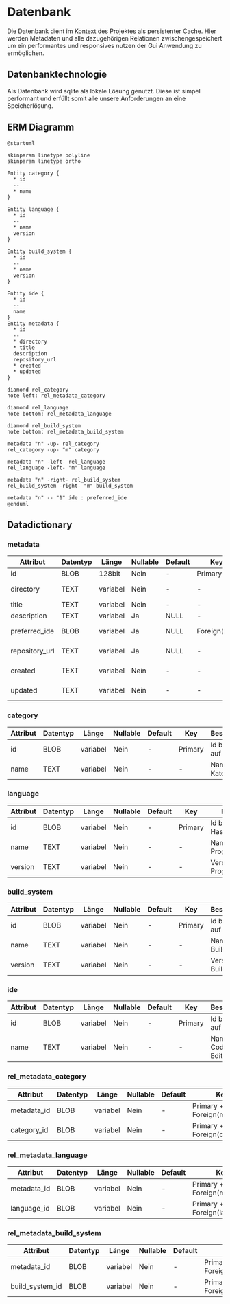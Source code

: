 # Datenbank

Die Datenbank dient im Kontext des Projektes als persistenter Cache. Hier werden Metadaten und alle dazugehörigen Relationen zwischengespeichert um ein performantes und responsives nutzen der Gui Anwendung zu ermöglichen.

## Datenbanktechnologie

Als Datenbank wird sqlite als lokale Lösung genutzt. Diese ist simpel performant und erfüllt somit alle unsere Anforderungen an eine Speicherlösung.

## ERM Diagramm

```plantuml
@startuml

skinparam linetype polyline
skinparam linetype ortho

Entity category {
  * id
  --
  * name
}

Entity language {
  * id
  --
  * name
  version
}

Entity build_system {
  * id
  --
  * name
  version
}

Entity ide {
  * id
  --
  name
}
Entity metadata {
  * id
  --
  * directory
  * title
  description
  repository_url
  * created
  * updated
}

diamond rel_category
note left: rel_metadata_category

diamond rel_language
note bottom: rel_metadata_language

diamond rel_build_system
note bottom: rel_metadata_build_system

metadata "n" -up- rel_category
rel_category -up- "m" category

metadata "n" -left- rel_language
rel_language -left- "m" language

metadata "n" -right- rel_build_system
rel_build_system -right- "m" build_system

metadata "n" -- "1" ide : preferred_ide
@enduml
```

## Datadictionary

### metadata

| Attribut       | Datentyp | Länge    | Nullable | Default | Key          | Beschreibung                               |
|----------------|----------|----------|----------|---------|--------------|--------------------------------------------|
| id             | BLOB     | 128bit   | Nein     | \-      | Primary      | UUIDv4                                     |
| directory      | TEXT     | variabel | Nein     | \-      | \-           | Lokales Verzeichnis des Manifestes         |
| title          | TEXT     | variabel | Nein     | \-      | \-           | Titel des Projektes                        |
| description    | TEXT     | variabel | Ja       | NULL    | \-           | Beschreibung                               |
| preferred_ide  | BLOB     | variabel | Ja       | NULL    | Foreign(Ide) | Id des bevorzugten Code Editor/Ide         |
| repository_url | TEXT     | variabel | Ja       | NULL    | \-           | URL des remote git repositorys             |
| created        | TEXT     | variabel | Nein     | \-      | \-           | Erstellzeipunkt in ISO 8601 Format         |
| updated        | TEXT     | variabel | Nein     | \-      | \-           | Aktualisierungszeipunkt in ISO 8601 Format |

### category

| Attribut | Datentyp | Länge    | Nullable | Default | Key     | Beschreibung          |
|----------|----------|----------|----------|---------|---------|-----------------------|
| id       | BLOB     | variabel | Nein     | \-      | Primary | Id basierend auf Hash |
| name     | TEXT     | variabel | Nein     | \-      | \-      | Name der Kategorie    |

### language

| Attribut | Datentyp | Länge    | Nullable | Default | Key     | Beschreibung                   |
|----------|----------|----------|----------|---------|---------|--------------------------------|
| id       | BLOB     | variabel | Nein     | \-      | Primary | Id basierend auf Hash          |
| name     | TEXT     | variabel | Nein     | \-      | \-      | Name der Programmiersprache    |
| version  | TEXT     | variabel | Nein     | \-      | \-      | Version der Programmiersprache |

### build_system

| Attribut | Datentyp | Länge    | Nullable | Default | Key     | Beschreibung              |
|----------|----------|----------|----------|---------|---------|---------------------------|
| id       | BLOB     | variabel | Nein     | \-      | Primary | Id basierend auf Hash     |
| name     | TEXT     | variabel | Nein     | \-      | \-      | Name des Build Systems    |
| version  | TEXT     | variabel | Nein     | \-      | \-      | Version des Build Systems |

### ide

| Attribut | Datentyp | Länge    | Nullable | Default | Key     | Beschreibung              |
|----------|----------|----------|----------|---------|---------|---------------------------|
| id       | BLOB     | variabel | Nein     | \-      | Primary | Id basierend auf Hash     |
| name     | TEXT     | variabel | Nein     | \-      | \-      | Name des Code Editors/Ide |

### rel_metadata_category

| Attribut    | Datentyp | Länge    | Nullable | Default | Key                         | Beschreibung |
|-------------|----------|----------|----------|---------|-----------------------------|--------------|
| metadata_id | BLOB     | variabel | Nein     | \-      | Primary + Foreign(metadata) | Metadata Id  |
| category_id | BLOB     | variabel | Nein     | \-      | Primary + Foreign(category) | Category Id  |

### rel_metadata_language

| Attribut    | Datentyp | Länge    | Nullable | Default | Key                         | Beschreibung |
|-------------|----------|----------|----------|---------|-----------------------------|--------------|
| metadata_id | BLOB     | variabel | Nein     | \-      | Primary + Foreign(metadata) | Metadata Id  |
| language_id | BLOB     | variabel | Nein     | \-      | Primary + Foreign(language) | Language Id  |

### rel_metadata_build_system

| Attribut        | Datentyp | Länge    | Nullable | Default | Key                             | Beschreibung    |
|-----------------|----------|----------|----------|---------|---------------------------------|-----------------|
| metadata_id     | BLOB     | variabel | Nein     | \-      | Primary + Foreign(metadata)     | Metadata Id     |
| build_system_id | BLOB     | variabel | Nein     | \-      | Primary + Foreign(build_system) | Build System Id |
